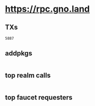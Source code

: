 # https://rpc.gno.land

## TXs
```
5887
```

## addpkgs
```
```

## top realm calls
```
```

## top faucet requesters
```
```

